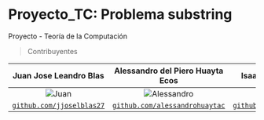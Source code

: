 

# Proyecto_TC: Problema substring

Proyecto - Teoría de la Computación

> Contribuyentes

|                  <a target="_blank">**Juan Jose Leandro Blas**</a>                  |                      <a target="_blank">**Alessandro del Piero Huayta Ecos**</a>                      | <a target="_blank">**Isaac Vera Romero**</a> |
|:-----------------------------------------------------------------------------------:|:-----------------------------------------------------------------------------------------------------:| :---:|
|            ![Juan](https://avatars.githubusercontent.com/u/83183149?v=4)            |                  ![Alessandro](https://avatars.githubusercontent.com/u/90478173?v=4)                  | ![Isaac](https://avatars.githubusercontent.com/u/67709665?v=4)| 
| <a href="https://github.com/jjoselblas27" target="_blank">`github.com/jjoselblas27`</a> |    <a href="https://github.com/alessandrohuaytac" target="_blank">`github.com/alessandrohuaytac`</a>    | <a href="https://github.com/IsaacVera10" target="_blank">`github.com/IsaacVera10`</a> |

